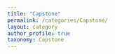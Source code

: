 ```yaml
---
title: "Capstone"
permalink: /categories/Capstone/
layout: category
author_profile: true
taxonomy: Capstone
---
```

